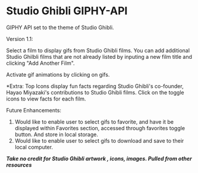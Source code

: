 # Studio Ghibli GIPHY-API
GIPHY API set to the theme of Studio Ghibli. 

Version 1.1: 

Select a film to display gifs from Studio Ghibli films. You can add additional Studio Ghilbli films that are not already listed by inputing a new film title and clicking "Add Another Film". 

Activate gif animations by clicking on gifs. 

*Extra: Top Icons display fun facts regarding Studio Ghibli's co-founder, Hayao Miyazaki's contributions to Studio Ghibli films. Click on the toggle icons to view facts for each film. 


Future Enhancements: 
1. Would like to enable user to select gifs to favorite, and have it be displayed within Favorites section, accessed through favorites toggle button. And store in local storage. 
2. Would like to enable user to select gifs to download and save to their local computer. 

***Take no credit for Studio Ghibli artwork , icons, images. Pulled from other resources***

